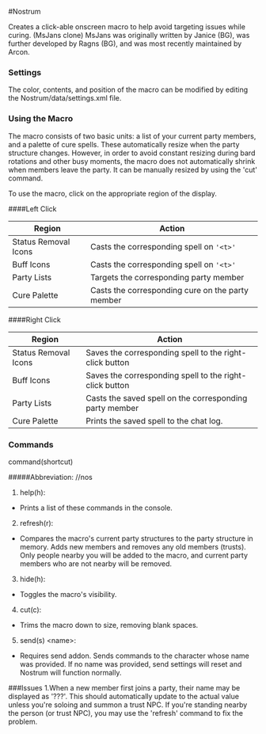 #Nostrum

Creates a click-able onscreen macro to help avoid targeting issues while curing. (MsJans clone)
MsJans was originally written by Janice (BG), was further developed by Ragns (BG), and was most recently maintained by Arcon.

### Settings
The color, contents, and position of the macro can be modified by editing the Nostrum/data/settings.xml file.

### Using the Macro
The macro consists of two basic units: a list of your current party members, and a palette of cure spells. These automatically resize when the party structure changes. However, in order to avoid constant resizing during bard rotations and other busy moments, the macro does not automatically shrink when members leave the party. It can be manually resized by using the 'cut' command.

To use the macro, click on the appropriate region of the display.


####Left Click

Region | Action
------ | ------
Status Removal Icons | Casts the corresponding spell on `'<t>'`
Buff Icons | Casts the corresponding spell on `'<t>'`
Party Lists | Targets the corresponding party member
Cure Palette | Casts the corresponding cure on the party member

####Right Click

Region | Action
------ | ------
Status Removal Icons | Saves the corresponding spell to the right-click button
Buff Icons | Saves the corresponding spell to the right-click button
Party Lists | Casts the saved spell on the corresponding party member
Cure Palette | Prints the saved spell to the chat log.

### Commands

command(shortcut)

#####Abbreviation: //nos
1. help(h):
  - Prints a list of these commands in the console.
2. refresh(r):
  - Compares the macro's current party structures to the party structure in memory. Adds new members and removes any old members (trusts). Only people nearby you will be added to the macro, and current party members who are not nearby will be removed.
3. hide(h):
  - Toggles the macro's visibility.
4. cut(c):
  - Trims the macro down to size, removing blank spaces.
5. send(s) &lt;name&gt;: 
  - Requires send addon. Sends commands to the character whose name was provided. If no name was provided, send settings will reset and Nostrum will function normally.

        
###Issues
1.When a new member first joins a party, their name may be displayed as '???'. This should automatically update to the actual value unless you're soloing and summon a trust NPC. If you're standing nearby the person (or trust NPC), you may use the 'refresh' command to fix the problem.